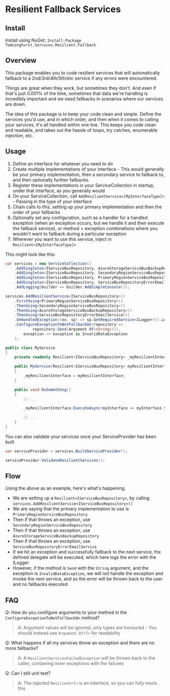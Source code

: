 # Resilient Fallback Services

## Install

Install using NuGet:
`Install-Package TomLonghurst.Services.Resilient.Fallback`

## Overview

This package enables you to code resilient services that will automatically fallback to a 2nd/3rd/4th/5th/etc service if any errors were encountered.

Things are great when they work, but sometimes they don't. And even if that's just 0.001% of the time, sometimes that data we're handling is incredibly important and we need fallbacks in scenarios where our services are down.

The idea of this package is to keep your code clean and simple. Define the services you'd use, and in which order, and then when it comes to calling your services, it's all handled within one line. This keeps you code clean and readable, and takes out the hassle of loops, try catches, enumerable injection, etc.

## Usage

1.  Define an interface for whatever you need to do
2.  Create multiple implementations of your interface - This would generally be your primary implementation, then a secondary service to fallback to, and then optionally further fallbacks.
3.  Register these implementations in your ServiceCollection in startup, under that interface, as you generally would
4.  On your ServiceCollection, call `AddResilientService<[MyInterfaceType]>` - Passing in the type of your interface
5.  Chain calls to this, setting up your primary implementation and then the order of your fallbacks
6.  Optionally set any configuration, such as a handler for a handled exception (when an exception occurs, but we handle it and then execute the fallback service), or method + exception combinations where you wouldn't want to fallback during a particular exception
7.  Wherever you want to use this service, inject in `Resilient<[MyInterfaceType]>`

This might look like this:

```csharp
var services = new ServiceCollection()
    .AddSingleton<IServiceBusRepository, AzureStorageServiceBusBackupRepository>()
    .AddSingleton<IServiceBusRepository, SecondaryRegionServiceBusRepository>()
    .AddSingleton<IServiceBusRepository, PrimaryRegionServiceBusRepository>()
    .AddSingleton<IServiceBusRepository, ServiceBusRepositoryErrorEmailService>()
    .AddLogging(builder => builder.AddSimpleConsole());

services.AddResilientService<IServiceBusRepository>()
    .FirstUsing<PrimaryRegionServiceBusRepository>()
    .ThenUsing<SecondaryRegionServiceBusRepository>()
    .ThenUsing<AzureStorageServiceBusBackupRepository>()
    .ThenUsing<ServiceBusRepositoryErrorEmailService>()
    .OnHandledException((ex, sp) => sp.GetRequiredService<ILogger>().LogError(ex, "ResilientService Failure"))
    .ConfigureExceptionToNotFallbackOn(repository =>
            repository.Send(Argument.Of<string>()),
        exception => exception is InvalidDataException
    );
```

```csharp
public class MyService
{
    private readonly Resilient<IServiceBusRepository> _myResilientInterface;

    public MyService(Resilient<IServiceBusRepository> myResilientInterface)
    {
        _myResilientInterface = myResilientInterface;
    }

    public void DoSomething()
    {
        // ...

        _myResilientInterface.ExecuteAsync(myInterface => myInterface.Send("Some data!"));

        // ...
    }
}
```

You can also validate your services once your ServiceProvider has been built

```csharp
var serviceProvider = services.BuildServiceProvider();

serviceProvider.ValidateResilientServices();
```

## Flow

Using the above as an example, here's what's happening.

-   We are setting up a `Resilient<IServiceBusRepository>`, by calling `services.AddResilientService<IServiceBusRepository>()`
-   We are saying that the primary implementation to use is `PrimaryRegionServiceBusRepository`
-   Then if that throws an exception, use `SecondaryRegionServiceBusRepository`
-   Then if that throws an exception, use `AzureStorageServiceBusBackupRepository`
-   Then if that throws an exception, use `ServiceBusRepositoryErrorEmailService`
-   If we hit an exception and successfully fallback to the next service, the defined delegate will be executed, which here logs the error with the ILogger
-   However, if the method is `Send` with the `String` argument, and the exception is `InvalidDataException`, we will not handle the exception and invoke the next service, and so the error will be thrown back to the user and no fallbacks executed

## FAQ

Q: How do you configure arguments to your method in the `ConfigureExceptionToNotFallbackOn` method?
> A: Argument values will be ignored, only types are honoured - You should instead use `Argument.Of<T>` for readability

Q: What happens if all my services throw an exception and there are no more fallbacks?
> A: A `ResilientServicesFailedException` will be thrown back to the caller, containing inner exceptions with the failures

Q: Can I still unit test?
> A: The injected `Resilient<T>` is an interface, so you can fully mock this
